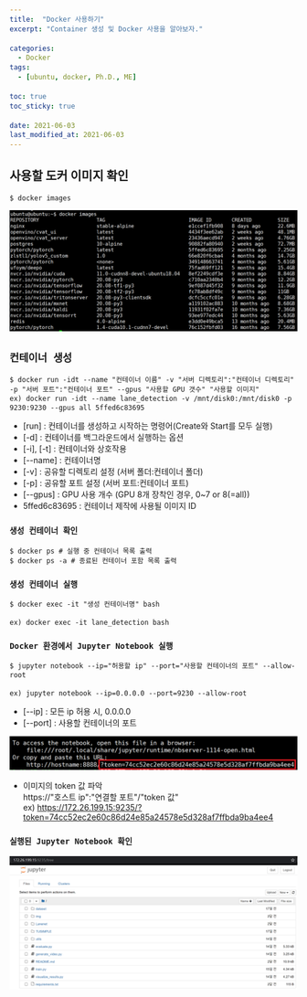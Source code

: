 ```yaml
---
title:  "Docker 사용하기"
excerpt: "Container 생성 및 Docker 사용을 알아보자."

categories:
  - Docker
tags:
  - [ubuntu, docker, Ph.D., ME]

toc: true
toc_sticky: true
 
date: 2021-06-03
last_modified_at: 2021-06-03
---
```


<span style="backgound-color:#CEECF5">사용할 도커 이미지 확인</span>
-----------------------

    $ docker images
![Docker images](/assets/images/2021-06-03-docker-related/docker_images.PNG)

`컨테이너 생성`
--------------

    $ docker run -idt --name "컨테이너 이름" -v "서버 디렉토리":"컨테이너 디렉토리" -p "서버 포트":"컨테이너 포트" --gpus "사용할 GPU 갯수" "사용할 이미지"
    ex) docker run -idt --name lane_detection -v /mnt/disk0:/mnt/disk0 -p 9230:9230 --gpus all 5ffed6c83695

* [run] : 컨테이너를 생성하고 시작하는 명령어(Create와 Start를 모두 실행)
* [-d] : 컨테이너를 백그라운드에서 실행하는 옵션
* [-i], [-t] : 컨테이너와 상호작용
* [--name] : 컨테이너명
* [-v] : 공유할 디렉토리 설정 (서버 폴더:컨테이너 폴더)
* [-p] : 공유할 포트 설정 (서버 포트:컨테이너 포트)
* [--gpus] : GPU 사용 개수 (GPU 8개 장착인 경우, 0~7 or 8(=all))
* 5ffed6c83695 : 컨테이너 제작에 사용될 이미지 ID

### __`생성 컨테이너 확인`__
    $ docker ps # 실행 중 컨테이너 목록 출력 
    $ docker ps -a # 종료된 컨테이너 포함 목록 출력



### __`생성 컨테이너 실행`__
    $ docker exec -it "생성 컨테이너명" bash

    ex) docker exec -it lane_detection bash

### __`Docker 환경에서 Jupyter Notebook 실행`__
    $ jupyter notebook --ip="허용할 ip" --port="사용할 컨테이너의 포트" --allow-root
    
    ex) jupyter notebook --ip=0.0.0.0 --port=9230 --allow-root  
* [--ip] : 모든 ip 허용 시, 0.0.0.0
* [--port] : 사용할 컨테이너의 포트

![token](/assets/images/2021-06-03-docker-related/jupyter_notebook_token.PNG)
* 이미지의 token 값 파악  
    https://"호스트 ip":"연결할 포트"/"token 값"  
    ex) https://172.26.199.15:9235/?token=74cc52ec2e60c86d24e85a24578e5d328af7ffbda9ba4ee4

### __`실행된 Jupyter Notebook 확인`__
![token](/assets/images/2021-06-03-docker-related/jupyter_notebook.PNG)